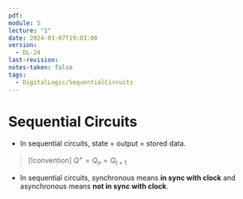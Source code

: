 ```yaml
---
pdf: 
module: 5
lecture: "1"
date: 2024-03-07T19:03:00
version:
  - DL-24
last-revision: 
notes-taken: false
tags:
  - DigitalLogic/SequentialCircuits
---
```

# Sequential Circuits

- In sequential circuits, state = output = stored data.


> [!convention] 
> $Q^+ = Q_n = Q_{t + 1}$


- In sequential circuits, synchronous means **in sync with clock** and asynchronous means **not in sync with clock**.

